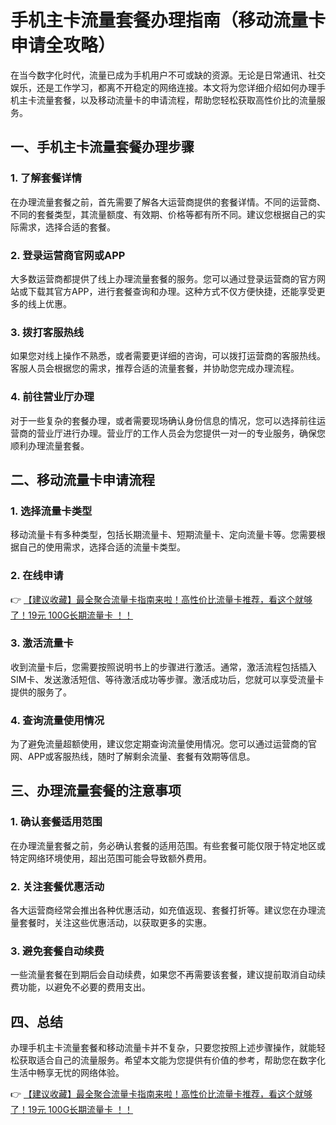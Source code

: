 # 手机主卡流量套餐办理指南（移动流量卡申请全攻略）

在当今数字化时代，流量已成为手机用户不可或缺的资源。无论是日常通讯、社交娱乐，还是工作学习，都离不开稳定的网络连接。本文将为您详细介绍如何办理手机主卡流量套餐，以及移动流量卡的申请流程，帮助您轻松获取高性价比的流量服务。

## 一、手机主卡流量套餐办理步骤

### 1. 了解套餐详情
在办理流量套餐之前，首先需要了解各大运营商提供的套餐详情。不同的运营商、不同的套餐类型，其流量额度、有效期、价格等都有所不同。建议您根据自己的实际需求，选择合适的套餐。

### 2. 登录运营商官网或APP
大多数运营商都提供了线上办理流量套餐的服务。您可以通过登录运营商的官方网站或下载其官方APP，进行套餐查询和办理。这种方式不仅方便快捷，还能享受更多的线上优惠。

### 3. 拨打客服热线
如果您对线上操作不熟悉，或者需要更详细的咨询，可以拨打运营商的客服热线。客服人员会根据您的需求，推荐合适的流量套餐，并协助您完成办理流程。

### 4. 前往营业厅办理
对于一些复杂的套餐办理，或者需要现场确认身份信息的情况，您可以选择前往运营商的营业厅进行办理。营业厅的工作人员会为您提供一对一的专业服务，确保您顺利办理流量套餐。

## 二、移动流量卡申请流程

### 1. 选择流量卡类型
移动流量卡有多种类型，包括长期流量卡、短期流量卡、定向流量卡等。您需要根据自己的使用需求，选择合适的流量卡类型。

### 2. 在线申请
👉 [【建议收藏】最全聚合流量卡指南来啦！高性价比流量卡推荐，看这个就够了！19元 100G长期流量卡 ！！](https://bit.ly/Liuliangka)

### 3. 激活流量卡
收到流量卡后，您需要按照说明书上的步骤进行激活。通常，激活流程包括插入SIM卡、发送激活短信、等待激活成功等步骤。激活成功后，您就可以享受流量卡提供的服务了。

### 4. 查询流量使用情况
为了避免流量超额使用，建议您定期查询流量使用情况。您可以通过运营商的官网、APP或客服热线，随时了解剩余流量、套餐有效期等信息。

## 三、办理流量套餐的注意事项

### 1. 确认套餐适用范围
在办理流量套餐之前，务必确认套餐的适用范围。有些套餐可能仅限于特定地区或特定网络环境使用，超出范围可能会导致额外费用。

### 2. 关注套餐优惠活动
各大运营商经常会推出各种优惠活动，如充值返现、套餐打折等。建议您在办理流量套餐时，关注这些优惠活动，以获取更多的实惠。

### 3. 避免套餐自动续费
一些流量套餐在到期后会自动续费，如果您不再需要该套餐，建议提前取消自动续费功能，以避免不必要的费用支出。

## 四、总结

办理手机主卡流量套餐和移动流量卡并不复杂，只要您按照上述步骤操作，就能轻松获取适合自己的流量服务。希望本文能为您提供有价值的参考，帮助您在数字化生活中畅享无忧的网络体验。

👉 [【建议收藏】最全聚合流量卡指南来啦！高性价比流量卡推荐，看这个就够了！19元 100G长期流量卡 ！！](https://bit.ly/Liuliangka)